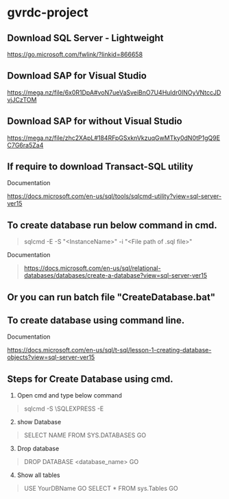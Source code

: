 # gvrdc-project


## Download SQL Server - Lightweight

  https://go.microsoft.com/fwlink/?linkid=866658



## Download SAP for Visual Studio

  https://mega.nz/file/6x0R1DpA#voN7ueVaSveiBnO7U4HuIdr0INOyVNtccJDvjJCzTOM



## Download SAP for without Visual Studio

  https://mega.nz/file/zhc2XApL#184RFpGSxknVkzuqGwMTky0dN0tP1gQ9EC7G6ra5Za4



## If require to download Transact-SQL utility

Documentation

https://docs.microsoft.com/en-us/sql/tools/sqlcmd-utility?view=sql-server-ver15



## To create database run below command in cmd.

> sqlcmd -E -S "<ComputerName>\<InstanceName>" -i "<File path of .sql file>"

Documentation

> https://docs.microsoft.com/en-us/sql/relational-databases/databases/create-a-database?view=sql-server-ver15


## Or you can run batch file "CreateDatabase.bat"



## To create database using command line.

Documentation

https://docs.microsoft.com/en-us/sql/t-sql/lesson-1-creating-database-objects?view=sql-server-ver15


## Steps for Create Database using cmd.

1) Open cmd and type below command
> sqlcmd -S <computer name>\SQLEXPRESS -E

2) show Database
> SELECT NAME FROM SYS.DATABASES
> GO

3) Drop database
> DROP DATABASE <database_name>
> GO

4) Show all tables
> USE YourDBName
> GO 
> SELECT *
> FROM sys.Tables
> GO
